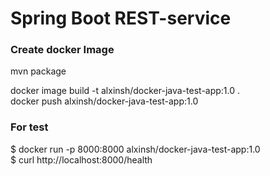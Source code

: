 # Spring Boot REST-service

### Create docker Image

mvn package  

docker image build -t alxinsh/docker-java-test-app:1.0 .  
docker push alxinsh/docker-java-test-app:1.0

### For test
$ docker run -p 8000:8000 alxinsh/docker-java-test-app:1.0  
$ curl http://localhost:8000/health
